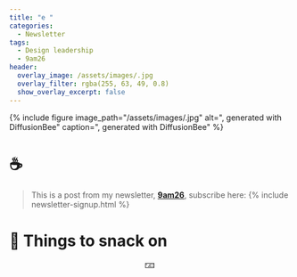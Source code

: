 ```yaml
---
title: "e "
categories:
  - Newsletter
tags:
  - Design leadership
  - 9am26
header:
  overlay_image: /assets/images/.jpg
  overlay_filter: rgba(255, 63, 49, 0.8)
  show_overlay_excerpt: false
---
```



{% include figure image_path="/assets/images/.jpg" alt=", generated with DiffusionBee" caption=", generated with DiffusionBee" %}

# ☕



> This is a post from my newsletter, **[9am26](https://polgarp.com/categories/newsletter/)**, subscribe here:
> {% include newsletter-signup.html %}

# 🍪 Things to snack on

<p style="text-align: center;">🁃</p>